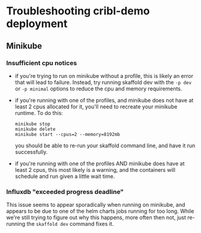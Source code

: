 # Troubleshooting cribl-demo deployment

## Minikube

### Insufficient cpu notices

* if you're trying to run on minikube without a profile, this is likely an error that will lead to
  failure. Instead, try running skaffold dev with the `-p dev` or `-p minimal` options to reduce the 
  cpu and memory requirements.

* if you're running with one of the profiles, and minikube does not have at least 2 cpus allocated for it, you'll need to recreate your minikube runtime. To do this:

  ```
  minikube stop
  minikube delete
  minikube start --cpus=2 --memory=8192mb
  ```
  
  you should be able to re-run your skaffold command line, and have it run successfully. 
  

* if you're running with one of the profiles AND minikube does have at least 2 cpus, this most likely is a warning, and the containers will schedule and run given a little wait time. 


### Influxdb "exceeded progress deadline"

This issue seems to appear sporadically when running on minikube, and appears to be due to one of the helm charts jobs running for too long.  While we're still trying to figure out why this happens, more often then not, just re-running the `skaffold dev` command fixes it. 